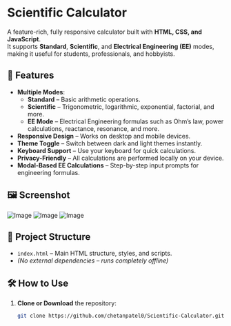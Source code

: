 # Scientific Calculator

A feature-rich, fully responsive calculator built with **HTML, CSS, and JavaScript**.  
It supports **Standard**, **Scientific**, and **Electrical Engineering (EE)** modes, making it useful for students, professionals, and hobbyists.

## 🚀 Features
- **Multiple Modes**:  
  - **Standard** – Basic arithmetic operations.  
  - **Scientific** – Trigonometric, logarithmic, exponential, factorial, and more.  
  - **EE Mode** – Electrical Engineering formulas such as Ohm’s law, power calculations, reactance, resonance, and more.
- **Responsive Design** – Works on desktop and mobile devices.
- **Theme Toggle** – Switch between dark and light themes instantly.
- **Keyboard Support** – Use your keyboard for quick calculations.
- **Privacy-Friendly** – All calculations are performed locally on your device.
- **Modal-Based EE Calculations** – Step-by-step input prompts for engineering formulas.

## 🖼 Screenshot
![Image](https://github.com/user-attachments/assets/9d9001f7-4b81-48f1-877f-1d76bad10d83)
![Image](https://github.com/user-attachments/assets/fe8e9b09-aadd-4481-8ca7-a5aeac49d45d)
![Image](https://github.com/user-attachments/assets/94ae8b55-13ed-458a-aec8-db797bd835b0)
## 📂 Project Structure
- `index.html` – Main HTML structure, styles, and scripts.
- *(No external dependencies – runs completely offline)*

## 🛠 How to Use
1. **Clone or Download** the repository:
   ```bash
   git clone https://github.com/chetanpatel0/Scientific-Calculator.git
